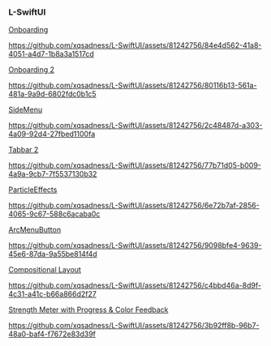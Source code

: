 ### L-SwiftUI

 
<a href="https://github.com/xqsadness/L-SwiftUI/tree/master/L-Swift/Conponents/Onboarding"> Onboarding </a>

https://github.com/xqsadness/L-SwiftUI/assets/81242756/84e4d562-41a8-4051-a4d7-1b8a3a1517cd

<a href="https://github.com/xqsadness/L-SwiftUI/tree/master/L-Swift/Conponents/Onboarding2"> Onboarding 2</a>

https://github.com/xqsadness/L-SwiftUI/assets/81242756/80116b13-561a-481a-9a9d-6802fdc0b1c5

<a href="https://github.com/xqsadness/L-SwiftUI/tree/master/L-Swift/Conponents/SideMenu"> SideMenu </a>

https://github.com/xqsadness/L-SwiftUI/assets/81242756/2c48487d-a303-4a09-92d4-27fbed1100fa

<a href="https://github.com/xqsadness/L-SwiftUI/tree/master/L-Swift/Conponents/Tabbar2"> Tabbar 2 </a>

https://github.com/xqsadness/L-SwiftUI/assets/81242756/77b71d05-b009-4a9a-9cb7-7f5537130b32

<a href="https://github.com/xqsadness/L-SwiftUI/tree/master/L-Swift/Conponents/ParticleEffects"> ParticleEffects </a>

https://github.com/xqsadness/L-SwiftUI/assets/81242756/6e72b7af-2856-4065-9c67-588c6acaba0c

<a href="https://github.com/xqsadness/L-SwiftUI/blob/master/L-Swift/Conponents/ArcMenuButton.swift"> ArcMenuButton </a>

https://github.com/xqsadness/L-SwiftUI/assets/81242756/9098bfe4-9639-45e6-87da-9a55be814f4d

<a href="https://github.com/xqsadness/L-SwiftUI/tree/master/L-Swift/Conponents/LazyCompositional"> Compositional Layout </a>

https://github.com/xqsadness/L-SwiftUI/assets/81242756/c4bbd46a-8d9f-4c31-a41c-b66a866d2f27

<a href="https://github.com/xqsadness/L-SwiftUI/blob/master/L-Swift/Conponents/PasswordStrength.swift"> Strength Meter with Progress & Color Feedback </a>

https://github.com/xqsadness/L-SwiftUI/assets/81242756/3b92ff8b-96b7-48a0-baf4-f7672e83d39f


